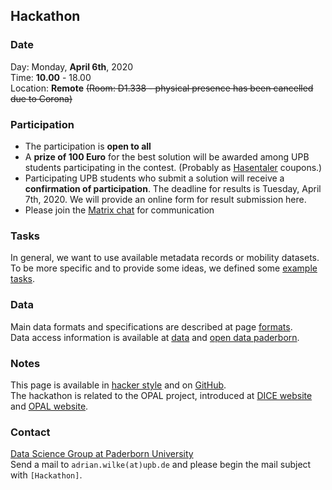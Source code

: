 ## Hackathon

### Date

Day: Monday, **April 6th**, 2020  
Time: **10.00** - 18.00  
Location: **Remote**
~~(Room: D1.338 - physical presence has been cancelled due to Corona)~~

### Participation

* The participation is **open to all**
* A **prize of 100 Euro** for the best solution will be awarded among UPB students participating in the contest. (Probably as [Hasentaler](https://www.hasentaler.de/shoppen/#gutscheine) coupons.)
* Participating UPB students who submit a solution will receive a **confirmation of participation**. The deadline for results is Tuesday, April 7th, 2020. We will provide an online form for result submission here.
* Please join the [Matrix chat](chat.md) for communication

### Tasks

In general, we want to use available metadata records or mobility datasets.  
To be more specific and to provide some ideas, we defined some [example tasks](tasks.md).

### Data

Main data formats and specifications are described at page [formats](formats.md).  
Data access information is available at [data](data.md) and [open data paderborn](open-data-paderborn.md).

### Notes

This page is available in [hacker style](https://projekt-opal.github.io/hackathon/) and on [GitHub](https://github.com/projekt-opal/hackathon/blob/gh-pages/index.md).  
The hackathon is related to the OPAL project, introduced at [DICE website](https://dice-research.org/OPAL) and [OPAL website](http://projekt-opal.de/en/welcome-project-opal/).

### Contact

[Data Science Group at Paderborn University](https://dice-research.org/)  
Send a mail to `adrian.wilke(at)upb.de` and please begin the mail subject with `[Hackathon]`.
